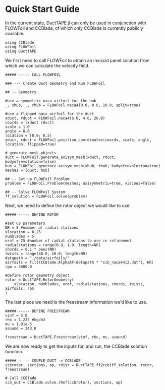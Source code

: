 # Quick Start Guide

In the current state, DuctTAPE.jl can only be used in conjunction with FLOWFoil and CCBlade, of which only CCBlade is currently publicly available.

```
using CCBlade
using FLOWFoil
using DuctTAPE
```

We first need to call FLOWFoil to obtain an inviscid panel solution from which we can calculate the velocity field.
```
##### ----- CALL FLOWFOIL

### --- Create Duct Geometry and Run FLOWFoil

## -- Geometry

#use a symmetric naca airfoil for the hub
_, xhub, _, rhub = FLOWFoil.naca4(0.0, 0.0, 10.0; split=true)

#use a flipped naca airfoil for the duct
xduct, rduct = FLOWFoil.naca4(6.0, 4.0, 20.0)
coords = [xduct rduct]
scale = 1.0
angle = 8.0
location = [0.0; 0.5]
xduct, rduct = FLOWFoil.position_coordinates(coords, scale, angle, location; flipped=true)

# generate mesh objects
duct = FLOWFoil.generate_axisym_mesh(xduct, rduct; bodyofrevolution=false)
hub = FLOWFoil.generate_axisym_mesh(xhub, rhub; bodyofrevolution=true)
meshes = [duct; hub]

## -- Set up FLOWFoil Problem
problem = FLOWFoil.Problem(meshes; axisymmetric=true, viscous=false)

## -- Solve FLOWFoil System
ff_solution = FLOWFoil.solve(problem)
```

Next, we need to define the rotor object we would like to use.

```
##### ----- DEFINE ROTOR

#set up parameters
NR = 5 #number of radial stations
xlocation = 0.25
numblades = 5
nref = 25 #number of radial stations to use in refinement
radialstations = range(0.0, 1.0; length=NR)
chords = 0.1 * ones(NR)
twists = range(40.0, 10.0; length=NR)
datapath = "./data/airfoils/"
airfoils = fill(CCBlade.AlphaAF(datapath * "ccb_naca4412.dat"), NR)
rpm = 5000.0

#define rotor geometry object
rotor = DuctTAPE.RotorGeometry(
    xlocation, numblades, nref, radialstations, chords, twists, airfoils, rpm
)
```

The last piece we need is the freestream information we'd like to use.

```
##### ----- DEFINE FREESTREAM
vinf = 5.0
rho = 1.225 #kg/m3
mu = 1.81e-5
asound = 343.0

freestream = DuctTAPE.Freestream(vinf, rho, mu, asound)
```

We are now ready to get the inputs for, and run, the CCBlade solution function.

```
##### ----- COUPLE DUCT -> CCBLADE
ccbrotor, sections, op, rdist = DuctTAPE.ff2ccb(ff_solution, rotor, freestream)

# Call CCBlade
ccb_out = CCBlade.solve.(Ref(ccbrotor), sections, op)
```


